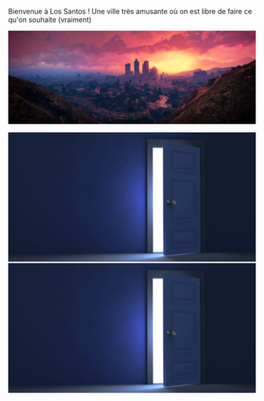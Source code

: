 Bienvenue à Los Santos ! 
Une ville très amusante où on est libre de faire ce qu'on souhaite (vraiment)

![Los Santos](/images/lossantos.jpg)


![door1](/images/door.jpg)
![door2](/images/door.jpg)
